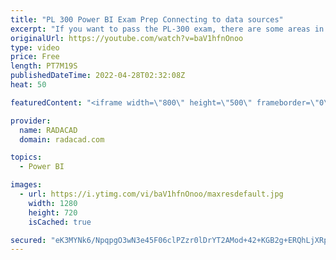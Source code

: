 ```yaml
---
title: "PL 300 Power BI Exam Prep Connecting to data sources"
excerpt: "If you want to pass the PL-300 exam, there are some areas in that your skills will be assessed, and one of those is identifying and connecting to the data source and changing data source settings. Power BI Supports over 140 data sources, each data source has some connection configurations. In this video,"
originalUrl: https://youtube.com/watch?v=baV1hfnOnoo
type: video
price: Free
length: PT7M19S
publishedDateTime: 2022-04-28T02:32:08Z
heat: 50

featuredContent: "<iframe width=\"800\" height=\"500\" frameborder=\"0\" src=\"https://www.youtube.com/embed/baV1hfnOnoo\" allow=\"accelerometer; autoplay; encrypted-media; gyroscope; picture-in-picture\" allowfullscreen></iframe>"

provider:
  name: RADACAD
  domain: radacad.com

topics:
  - Power BI

images:
  - url: https://i.ytimg.com/vi/baV1hfnOnoo/maxresdefault.jpg
    width: 1280
    height: 720
    isCached: true

secured: "eK3MYNk6/NpqpgO3wN3e45F06clPZzr0lDrYT2AMod+42+KGB2g+ERQhLjXRpTVm8AjdYjFfDzpHomk1wFTL3iE+92ztUSnofGlRdhcK8ro9993D6OOWm6ix6oYKWTbK48+OXtgLxGMqw6xS0VIRjvPwPsiy9lMiJ80hFRpfO4NfNhJu87aM4YhCwtvElAWmGUzAint4XgoRbgu1/q31dRgtb4l8T5hAkVobSaMXhpFYb5WfXhPqT7uY+WcxLX+dUfe4xUZrHxfozR2p5A9NdRYlTK2wEDN0tTm1bqfOrE6Ze5T+rBEOZpMmnuuglWbGU7nKnJV5ttcAiTDOLIYgtYEFi8lTw+FVrzU3bsWyE4Uxk5AnEgAw+Pc7qyPd91LzG5efFVSDAFbhNWtJ29y3RaKq91xi1gZeRt4NSGJD6dc=;gNhErZu00ETQoWp86g/ofA=="
---
```


